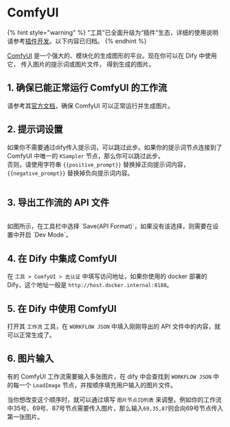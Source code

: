# ComfyUI

{% hint style="warning" %}
“工具”已全面升级为“插件”生态，详细的使用说明请参考[插件开发](https://docs.dify.ai/zh-hans/plugins/quick-start/install-plugins)。以下内容已归档。
{% endhint %}

[ComfyUI](https://www.comfy.org/) 是一个强大的、模块化的生成图形的平台。现在你可以在 Dify 中使用它， 传入图片的提示词或图片文件， 得到生成的图片。

## 1. 确保已能正常运行 ComfyUI 的工作流
请参考其[官方文档](https://docs.comfy.org/get_started/gettingstarted)，确保 ComfyUI 可以正常运行并生成图片。

## 2. 提示词设置
如果你不需要通过dify传入提示词，可以跳过此步。如果你的提示词节点连接到了 ComfyUI 中唯一的 `KSampler` 节点，那么你可以跳过此步。  
否则，请使用字符串 `{{positive_prompt}}` 替换掉正向提示词内容，`{{negative_prompt}}` 替换掉负向提示词内容。
<figure><img src="https://assets-docs.dify.ai/dify-enterprise-mintlify/zh_CN/guides/tools/tool-configuration/4e937df93709ca5a47c5c17e17498f38.png" alt=""><figcaption></figcaption></figure>

## 3. 导出工作流的 API 文件
<figure><img src="https://assets-docs.dify.ai/dify-enterprise-mintlify/zh_CN/guides/tools/tool-configuration/49794b23612f47245fabaf1eae207526.png" alt=""><figcaption></figcaption></figure>
如图所示，在工具栏中选择 `Save(API Format)`，如果没有该选择，则需要在设置中开启 `Dev Mode`。

## 4. 在 Dify 中集成 ComfyUI  
在 `工具 > ComfyUI > 去认证` 中填写访问地址，如果你使用的 docker 部署的 Dify，这个地址一般是 `http://host.docker.internal:8188`。

## 5. 在 Dify 中使用 ComfyUI
打开其 `工作流` 工具，在 `WORKFLOW JSON` 中填入刚刚导出的 API 文件中的内容，就可以正常生成了。

## 6. 图片输入
有的 ComfyUI 工作流需要输入多张图片，在 dify 中会查找到 `WORKFLOW JSON` 中的每一个 `LoadImage` 节点，并按顺序填充用户输入的图片文件。

当你想改变这个顺序时，就可以通过填写 `图片节点ID列表` 来调整。例如你的工作流中35号、69号、87号节点需要传入图片，那么输入`69,35,87`则会向69号节点传入第一张图片。
